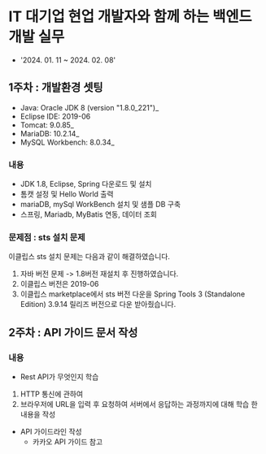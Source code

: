 # IT 대기업 현업 개발자와 함께 하는 백엔드 개발 실무
- '2024. 01. 11 ~ 2024. 02. 08'

## 1주차 : 개발환경 셋팅
- Java: Oracle JDK 8 (version "1.8.0_221")_ <br>
- Eclipse IDE: 2019-06 <br>
- Tomcat: 9.0.85_ <br>
- MariaDB: 10.2.14_ <br>
- MySQL Workbench: 8.0.34_ <br>

### 내용
- JDK 1.8, Eclipse, Spring 다운로드 및 설치
- 톰캣 설정 및 Hello World 출력
- mariaDB, mySql WorkBench 설치 및 샘플 DB 구축
- 스프링, Mariadb, MyBatis 연동, 데이터 조회

### 문제점 : sts 설치 문제
이클립스 sts 설치 문제는 다음과 같이 해결하였습니다.
1. 자바 버전 문제 -> 1.8버전 재설치 후 진행하였습니다.
2. 이클립스 버전은 2019-06
3. 이클립스 marketplace에서 sts 버전 다운을 Spring Tools 3 (Standalone Edition) 3.9.14 릴리즈 버전으로 다운 받아줬습니다.

## 2주차 : API 가이드 문서 작성
### 내용
- Rest API가 무엇인지 학습
1. HTTP 통신에 관하여
2. 브라우저에 URL을 입력 후 요청하여 서버에서 응답하는 과정까지에 대해 학습 한 내용을 작성
- API 가이드라인 작성
  - 카카오 API 가이드 참고
